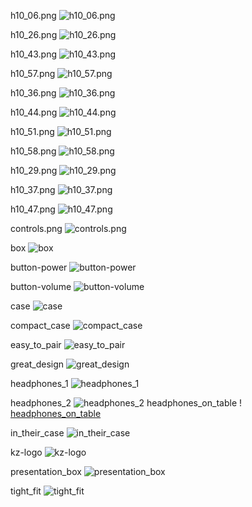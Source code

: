 h10_06.png ![h10_06.png](images/h10_06.png)

h10_26.png ![h10_26.png](images/h10_26.png)

h10_43.png ![h10_43.png](images/h10_43.png)

h10_57.png ![h10_57.png](images/h10_57.png)

h10_36.png ![h10_36.png](images/h10_36.png)

h10_44.png ![h10_44.png](images/h10_44.png)

h10_51.png ![h10_51.png](images/h10_51.png)

h10_58.png ![h10_58.png](images/h10_58.png)

h10_29.png ![h10_29.png](images/h10_29.png)

h10_37.png ![h10_37.png](images/h10_37.png)

h10_47.png ![h10_47.png](images/h10_47.png)

controls.png ![controls.png](images/controls.png)

box ![box](images/box.jpeg)

button-power ![button-power](images/button-power.png)

button-volume ![button-volume](images/button-volume.png)

case ![case](images/case.png)

compact_case ![compact_case](images/compact_case.jpg)

easy_to_pair ![easy_to_pair](images/easy_to_pair.jpg)

great_design ![great_design](images/great_design.jpg)

headphones_1 ![headphones_1](images/headphones_1.jpeg)

headphones_2 ![headphones_2](images/headphones_2.png)
headphones_on_table !
[headphones_on_table](images/headphones_on_table.jpg)

in_their_case ![in_their_case](images/in_their_case.jpg)

kz-logo ![kz-logo](images/kz-logo.png)

presentation_box ![presentation_box](images/presentation_box.jpg)

tight_fit ![tight_fit](images/tight_fit.jpg)
